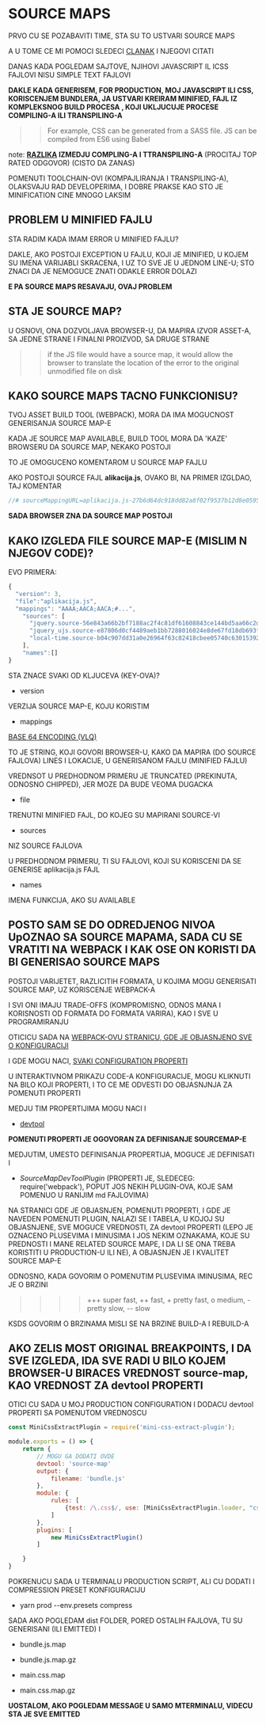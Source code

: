 # SOURCE MAPS

PRVO CU SE POZABAVITI TIME, STA SU TO USTVARI SOURCE MAPS

A U TOME CE MI POMOCI SLEDECI [CLANAK](https://www.schneems.com/2017/11/14/wtf-is-a-source-map/) I NJEGOVI CITATI

DANAS KADA POGLEDAM SAJTOVE, NJIHOVI JAVASCRIPT IL ICSS FAJLOVI NISU SIMPLE TEXT FAJLOVI

**DAKLE KADA GENERISEM, FOR PRODUCTION, MOJ JAVASCRIPT ILI CSS, KORISCENJEM BUNDLERA, JA USTVARI KREIRAM MINIFIED, FAJL IZ KOMPLEKSNOG BUILD PROCESA , KOJI UKLJUCUJE PROCESE COMPILING-A ILI TRANSPILING-A**

>> For example, CSS can be generated from a SASS file. JS can be compiled from ES6 using Babel

note: **[RAZLIKA](https://stackoverflow.com/questions/44931479/compiling-vs-transpiling) IZMEDJU COMPLING-A I TTRANSPILING-A** (PROCITAJ TOP RATED ODGOVOR) (CISTO DA ZANAS)

POMENUTI TOOLCHAIN-OVI (KOMPAJLIRANJA I TRANSPILING-A), OLAKSVAJU RAD DEVELOPERIMA, I DOBRE PRAKSE KAO STO JE MINIFICATION CINE MNOGO LAKSIM

## PROBLEM U MINIFIED FAJLU

STA RADIM KADA IMAM ERROR U MINIFIED FAJLU?

DAKLE, AKO POSTOJI EXCEPTION U FAJLU, KOJI JE MINIFIED, U KOJEM SU IMENA VARIJABLI SKRACENA, I UZ TO SVE JE U JEDNOM LINE-U; STO ZNACI DA JE NEMOGUCE ZNATI ODAKLE ERROR DOLAZI

**E PA SOURCE MAPS RESAVAJU, OVAJ PROBLEM**

## STA JE SOURCE MAP?

U OSNOVI, ONA DOZVOLJAVA BROWSER-U, DA MAPIRA IZVOR ASSET-A, SA JEDNE STRANE I FINALNI PROIZVOD, SA DRUGE STRANE

>>  if the JS file would have a source map, it would allow the browser to translate the location of the error to the original unmodified file on disk

## KAKO SOURCE MAPS TACNO FUNKCIONISU?

TVOJ ASSET BUILD TOOL (WEBPACK), MORA DA IMA MOGUCNOST GENERISANJA SOURCE MAP-E

KADA JE SOURCE MAP AVAILABLE, BUILD TOOL MORA DA 'KAZE' BROWSERU DA SOURCE MAP, NEKAKO POSTOJI

TO JE OMOGUCENO KOMENTAROM U SOURCE MAP FAJLU

AKO POSTOJI SOURCE FAJL **alikacija.js**, OVAKO BI, NA PRIMER IZGLDAO, TAJ KOMENTAR

```javascript
//# sourceMappingURL=aplikacija.js-27b6d64dc918dd82a8f02f9537b12d8e059524bc53d6f2dac0f04825a60023f5.map

```

**SADA BROWSER ZNA DA SOURCE MAP POSTOJI**

## KAKO IZGLEDA FILE SOURCE MAP-E (MISLIM N NJEGOV CODE)?

EVO PRIMERA:

```javascript
{
  "version": 3,
  "file":"aplikacija.js",
  "mappings": "AAAA;AACA;AACA;#...",
    "sources": [
      "jquery.source-56e843a66b2bf7188ac2f4c81df61608843ce144bd5aa66c2df4783fba85e8ef.js",
      "jquery_ujs.source-e87806d0cf4489aeb1bb7288016024e8de67fd18db693fe026fe3907581e53cd.js",
      "local-time.source-b04c907dd31a0e26964f63c82418cbee05740c63015392ea4eb7a071a86866ab.js"
    ],
    "names":[]
}
```

STA ZNACE SVAKI OD KLJUCEVA (KEY-OVA)?

- version

VERZIJA SOURCE MAP-E, KOJU KORISTIM

- mappings

[BASE 64 ENCODING (VLQ)](https://en.wikipedia.org/wiki/Variable-length_quantity)

TO JE STRING, KOJI GOVORI BROWSER-U, KAKO DA MAPIRA (DO SOURCE FAJLOVA) LINES I LOKACIJE, U GENERISANOM FAJLU (MINIFIED FAJLU)

VREDNSOT U PREDHODNOM PRIMERU JE TRUNCATED (PREKINUTA, ODNOSNO CHIPPED), JER MOZE DA BUDE VEOMA DUGACKA

- file

TRENUTNI MINIFIED FAJL, DO KOJEG SU MAPIRANI SOURCE-VI

- sources

NIZ SOURCE FAJLOVA

U PREDHODNOM PRIMERU, TI SU FAJLOVI, KOJI SU KORISCENI DA SE GENERISE aplikacija.js FAJL

- names

IMENA FUNKCIJA, AKO SU AVAILABLE

## POSTO SAM SE DO ODREDJENOG NIVOA UpOZNAO SA SOURCE MAPAMA, SADA CU SE VRATITI NA WEBPACK I KAK OSE ON KORISTI DA BI GENERISAO SOURCE MAPS

POSTOJI VARIJETET, RAZLICITIH FORMATA, U KOJIMA MOGU GENERISATI SOURCE MAP, UZ KORISCENJE WEBPACK-A

I SVI ONI IMAJU TRADE-OFFS (KOMPROMISNO, ODNOS MANA I KORISNOSTI OD FORMATA DO FORMATA VARIRA), KAO I SVE U PROGRAMIRANJU

OTICICU SADA NA [WEBPACK-OVU STRANICU, GDE JE OBJASNJENO SVE O KONFIGURACIJI](https://webpack.js.org/configuration)

I GDE MOGU NACI, [SVAKI CONFIGURATION PROPERTI](https://webpack.js.org/configuration#options)

U INTERAKTIVNOM PRIKAZU CODE-A KONFIGURACIJE, MOGU KLIKNUTI NA BILO KOJI PROPERTI, I TO CE ME ODVESTI DO OBJASNJNJA ZA POMENUTI PROPERTI

MEDJU TIM PROPERTIJIMA MOGU NACI I

- [devtool](https://webpack.js.org/configuration/devtool)

**POMENUTI PROPERTI JE OGOVORAN ZA DEFINISANJE SOURCEMAP-E**

MEDJUTIM, UMESTO DEFINISANJA PROPERTIJA, MOGUCE JE DEFINISATI I

- *SourceMapDevToolPlugin* (PROPERTI JE, SLEDECEG: require('webpack'), POPUT JOS NEKIH PLUGIN-OVA, KOJE SAM POMENUO U RANIJIM md FAJLOVIMA)

NA STRANICI GDE JE OBJASNJEN, POMENUTI PROPERTI, I GDE JE NAVEDEN POMENUTI PLUGIN, NALAZI SE I TABELA, U KOJOJ SU OBJASNJENE, SVE MOGUCE VREDNOSTI, ZA devtool PROPERTI (LEPO JE OZNACENO PLUSEVIMA I MINUSIMA I JOS NEKIM OZNAKAMA, KOJE SU PREDNOSTI I MANE RELATED SOURCE MAPE, I DA LI SE ONA TREBA KORISTITI U PRODUCTION-U ILI NE), A OBJASNJEN JE I KVALITET SOURCE MAP-E

ODNOSNO, KADA GOVORIM O POMENUTIM PLUSEVIMA IMINUSIMA, REC JE O BRZINI

>>>> +++ super fast, ++ fast, + pretty fast, o medium, - pretty slow, -- slow

KSDS GOVORIM O BRZINAMA MISLI SE NA BRZINE BUILD-A I REBUILD-A

## AKO ZELIS MOST ORIGINAL BREAKPOINTS, I DA SVE IZGLEDA,  IDA SVE RADI U BILO KOJEM BROWSER-U BIRACES VREDNOST source-map, KAO VREDNOST ZA devtool PROPERTI

OTICI CU SADA U MOJ PRODUCTION CONFIGURATION I DODACU devtool PROPERTI SA POMENUTOM VREDNOSCU

```javascript
const MiniCssExtractPlugin = require('mini-css-extract-plugin');

module.exports = () => {
    return {
        // MOGU GA DODATI OVDE
        devtool: 'source-map'
        output: {
            filename: 'bundle.js'
        },
        module: {
            rules: [
                {test: /\.css$/, use: [MiniCssExtractPlugin.loader, "css-loader"]}
            ]
        },
        plugins: [
            new MiniCssExtractPlugin()
        ]

    }
}
```

POKRENUCU SADA U TERMINALU PRODUCTION SCRIPT, ALI CU DODATI I COMPRESSION PRESET KONFIGURACIJU

- yarn prod --env.presets compress

SADA AKO POGLEDAM dist FOLDER, PORED OSTALIH FAJLOVA, TU SU GENERISANI (ILI EMITTED) I

- bundle.js.map

- bundle.js.map.gz

- main.css.map

- main.css.map.gz

**UOSTALOM, AKO POGLEDAM MESSAGE U SAMO MTERMINALU, VIDECU STA JE SVE EMITTED**
